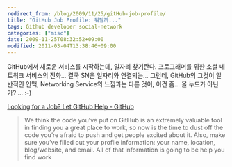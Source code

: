 ```yaml
---
redirect_from: /blog/2009/11/25/gitHub-job-profile/
title: "GitHub Job Profile: 뭐랄까..."
tags: Github developer social-network
categories: ["misc"]
date: 2009-11-25T08:32:52+09:00
modified: 2011-03-04T13:38:46+09:00
---
```

GitHub에서 새로운 서비스를 시작하는데, 일자리 찾기란다. 프로그래머를
위한 소셜 네트워크 서비스의 진화... 결국 SN은 일자리와 연결되는...
그런데, GitHub의 그것이 일반적인 인맥, Networking Service의 느낌과는
다른 것이, 이건 좀... 올 누드가 아닌가? ... :-)

[Looking for a Job? Let GitHub Help - GitHub](http://github.com/blog/553-looking-for-a-job-let-github-help)

> We think the code you’ve put on GitHub is an extremely valuable tool in finding you a great place to work, so now is the time to dust off the code you’re afraid to push and get people excited about it. Also, make sure you’ve filled out your profile information: your name, location, blog/website, and email. All of that information is going to be help you find work

